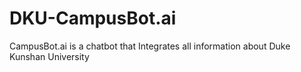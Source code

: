 # DKU-CampusBot.ai
CampusBot.ai is a chatbot that Integrates all information about Duke Kunshan University
